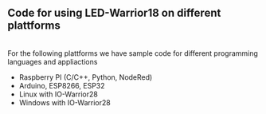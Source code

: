 ## Code for using LED-Warrior18 on different plattforms

<br>
For the following plattforms we have sample code for different programming languages and appliactions  

<br>

- Raspberry PI (C/C++, Python, NodeRed)
- Arduino, ESP8266, ESP32
- Linux with IO-Warrior28</span>
- Windows with IO-Warrior28
<br><br>
